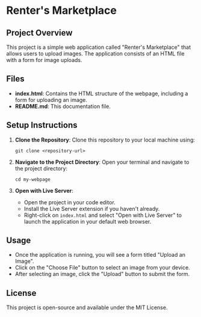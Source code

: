 # Renter's Marketplace

## Project Overview
This project is a simple web application called "Renter's Marketplace" that allows users to upload images. The application consists of an HTML file with a form for image uploads.

## Files
- **index.html**: Contains the HTML structure of the webpage, including a form for uploading an image.
- **README.md**: This documentation file.

## Setup Instructions
1. **Clone the Repository**: 
   Clone this repository to your local machine using:
   ```
   git clone <repository-url>
   ```

2. **Navigate to the Project Directory**: 
   Open your terminal and navigate to the project directory:
   ```
   cd my-webpage
   ```

3. **Open with Live Server**: 
   - Open the project in your code editor.
   - Install the Live Server extension if you haven't already.
   - Right-click on `index.html` and select "Open with Live Server" to launch the application in your default web browser.

## Usage
- Once the application is running, you will see a form titled "Upload an Image".
- Click on the "Choose File" button to select an image from your device.
- After selecting an image, click the "Upload" button to submit the form.

## License
This project is open-source and available under the MIT License.